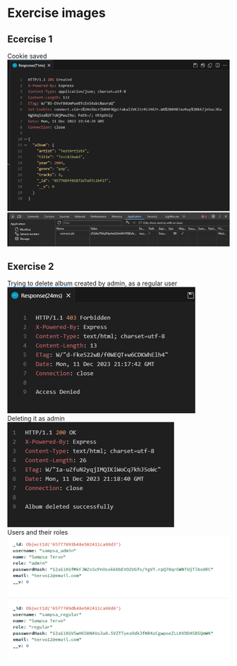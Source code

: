 # Exercise images

## Ecercise 1

Cookie saved  
![auth](Ex01a.png)  
![auth](Ex01b.png)  

## Exercise 2
Trying to delete album created by admin, as a regular user
![auth](Ex02a.png)  
Deleting it as admin
![auth](Ex02b.png)  
Users and their roles
![auth](Ex02c.png)  
